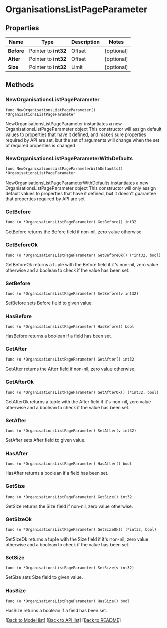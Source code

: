 # OrganisationsListPageParameter

## Properties

Name | Type | Description | Notes
------------ | ------------- | ------------- | -------------
**Before** | Pointer to **int32** | Offset | [optional] 
**After** | Pointer to **int32** | Offset | [optional] 
**Size** | Pointer to **int32** | Limit | [optional] 

## Methods

### NewOrganisationsListPageParameter

`func NewOrganisationsListPageParameter() *OrganisationsListPageParameter`

NewOrganisationsListPageParameter instantiates a new OrganisationsListPageParameter object
This constructor will assign default values to properties that have it defined,
and makes sure properties required by API are set, but the set of arguments
will change when the set of required properties is changed

### NewOrganisationsListPageParameterWithDefaults

`func NewOrganisationsListPageParameterWithDefaults() *OrganisationsListPageParameter`

NewOrganisationsListPageParameterWithDefaults instantiates a new OrganisationsListPageParameter object
This constructor will only assign default values to properties that have it defined,
but it doesn't guarantee that properties required by API are set

### GetBefore

`func (o *OrganisationsListPageParameter) GetBefore() int32`

GetBefore returns the Before field if non-nil, zero value otherwise.

### GetBeforeOk

`func (o *OrganisationsListPageParameter) GetBeforeOk() (*int32, bool)`

GetBeforeOk returns a tuple with the Before field if it's non-nil, zero value otherwise
and a boolean to check if the value has been set.

### SetBefore

`func (o *OrganisationsListPageParameter) SetBefore(v int32)`

SetBefore sets Before field to given value.

### HasBefore

`func (o *OrganisationsListPageParameter) HasBefore() bool`

HasBefore returns a boolean if a field has been set.

### GetAfter

`func (o *OrganisationsListPageParameter) GetAfter() int32`

GetAfter returns the After field if non-nil, zero value otherwise.

### GetAfterOk

`func (o *OrganisationsListPageParameter) GetAfterOk() (*int32, bool)`

GetAfterOk returns a tuple with the After field if it's non-nil, zero value otherwise
and a boolean to check if the value has been set.

### SetAfter

`func (o *OrganisationsListPageParameter) SetAfter(v int32)`

SetAfter sets After field to given value.

### HasAfter

`func (o *OrganisationsListPageParameter) HasAfter() bool`

HasAfter returns a boolean if a field has been set.

### GetSize

`func (o *OrganisationsListPageParameter) GetSize() int32`

GetSize returns the Size field if non-nil, zero value otherwise.

### GetSizeOk

`func (o *OrganisationsListPageParameter) GetSizeOk() (*int32, bool)`

GetSizeOk returns a tuple with the Size field if it's non-nil, zero value otherwise
and a boolean to check if the value has been set.

### SetSize

`func (o *OrganisationsListPageParameter) SetSize(v int32)`

SetSize sets Size field to given value.

### HasSize

`func (o *OrganisationsListPageParameter) HasSize() bool`

HasSize returns a boolean if a field has been set.


[[Back to Model list]](../README.md#documentation-for-models) [[Back to API list]](../README.md#documentation-for-api-endpoints) [[Back to README]](../README.md)



